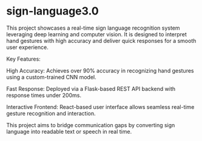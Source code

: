 # sign-language3.0
This project showcases a real-time sign language recognition system leveraging deep learning and computer vision. It is designed to interpret hand gestures with high accuracy and deliver quick responses for a smooth user experience.

Key Features:

 High Accuracy: Achieves over 90% accuracy in recognizing hand gestures using a custom-trained CNN model.

 Fast Response: Deployed via a Flask-based REST API backend with response times under 200ms.

 Interactive Frontend: React-based user interface allows seamless real-time gesture recognition and interaction.

This project aims to bridge communication gaps by converting sign language into readable text or speech in real time.
